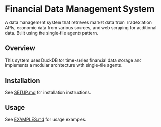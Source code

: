 # Financial Data Management System

A data management system that retrieves market data from TradeStation APIs, economic data from various sources, and web scraping for additional data. Built using the single-file agents pattern.

## Overview

This system uses DuckDB for time-series financial data storage and implements a modular architecture with single-file agents.

## Installation

See [SETUP.md](SETUP.md) for installation instructions.

## Usage

See [EXAMPLES.md](EXAMPLES.md) for usage examples.